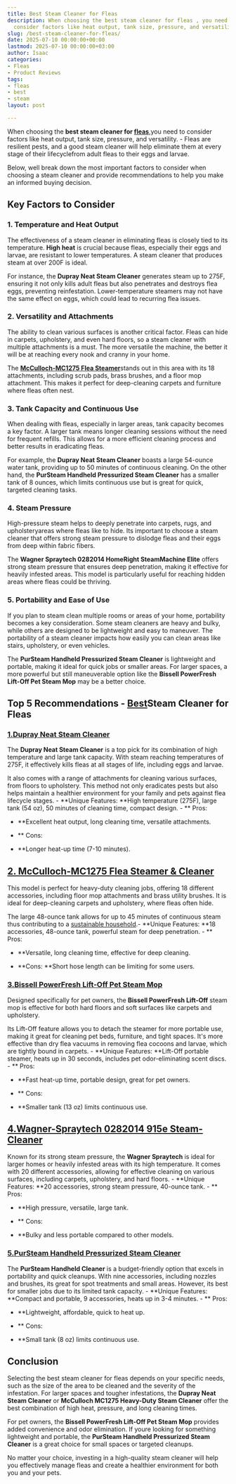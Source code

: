 ```yaml
---
title: Best Steam Cleaner for Fleas
description: When choosing the best steam cleaner for fleas , you need to 
  consider factors like heat output, tank size, pressure, and versatility.
slug: /best-steam-cleaner-for-fleas/
date: 2025-07-10 00:00:00+00:00
lastmod: 2025-07-10 00:00:00+03:00
author: Isaac
categories:
- Fleas
- Product Reviews
tags:
- fleas
- best
- steam
layout: post

---
```

When choosing the **best steam cleaner for [fleas](https://pestpolicy.com/best-cordless-vacuum-for-pet-hair/)**,you need to consider factors like heat output, tank size, pressure, and versatility. - Fleas are resilient pests, and a good steam cleaner will help eliminate them at every stage of their lifecyclefrom adult fleas to their eggs and larvae.

Below, well break down the most important factors to consider when choosing a steam cleaner and provide recommendations to help you make an informed buying decision.

##  Key Factors to Consider

###  1. Temperature and Heat Output

The effectiveness of a steam cleaner in eliminating fleas is closely tied to its temperature. **High heat** is crucial because fleas, especially their eggs and larvae, are resistant to lower temperatures. A steam cleaner that produces steam at over 200F is ideal.

For instance, the **Dupray Neat Steam Cleaner** generates steam up to 275F, ensuring it not only kills adult fleas but also penetrates and destroys flea eggs, preventing reinfestation. Lower-temperature steamers may not have the same effect on eggs, which could lead to recurring flea issues.

###  2. Versatility and Attachments

The ability to clean various surfaces is another critical factor. Fleas can hide in carpets, upholstery, and even hard floors, so a steam cleaner with multiple attachments is a must. The more versatile the machine, the better it will be at reaching every nook and cranny in your home.

The [**McCulloch-MC1275 Flea Steamer**](https://www.amazon.com/dp/B0000DF0RB/?tag=p-policy-20)stands out in this area with its 18 attachments, including scrub pads, brass brushes, and a floor mop attachment. This makes it perfect for deep-cleaning carpets and furniture where fleas often nest.

###  3. Tank Capacity and Continuous Use

When dealing with fleas, especially in larger areas, tank capacity becomes a key factor. A larger tank means longer cleaning sessions without the need for frequent refills. This allows for a more efficient cleaning process and better results in eradicating fleas.

For example, the **Dupray Neat Steam Cleaner** boasts a large 54-ounce water tank, providing up to 50 minutes of continuous cleaning. On the other hand, the **PurSteam Handheld Pressurized Steam Cleaner** has a smaller tank of 8 ounces, which limits continuous use but is great for quick, targeted cleaning tasks.

###  4. Steam Pressure

High-pressure steam helps to deeply penetrate into carpets, rugs, and upholsteryareas where fleas like to hide. Its important to choose a steam cleaner that offers strong steam pressure to dislodge fleas and their eggs from deep within fabric fibers.

The **Wagner Spraytech 0282014 HomeRight SteamMachine Elite** offers strong steam pressure that ensures deep penetration, making it effective for heavily infested areas. This model is particularly useful for reaching hidden areas where fleas could be thriving.

###  5. Portability and Ease of Use

If you plan to steam clean multiple rooms or areas of your home, portability becomes a key consideration. Some steam cleaners are heavy and bulky, while others are designed to be lightweight and easy to maneuver. The portability of a steam cleaner impacts how easily you can clean areas like stairs, upholstery, or even vehicles.

The **PurSteam Handheld Pressurized Steam Cleaner** is lightweight and portable, making it ideal for quick jobs or smaller areas. For larger spaces, a more powerful but still maneuverable option like the **Bissell PowerFresh Lift-Off Pet Steam Mop** may be a better choice.

##  Top 5 Recommendations - [Best](https://pestpolicy.com/best-dog-brush-for-short-hair-shedding/)Steam Cleaner for Fleas

###  [1.**Dupray Neat Steam Cleaner**](https://www.amazon.com/dp/B07C44DM6D/?tag=p-policy-20)

The **Dupray Neat Steam Cleaner** is a top pick for its combination of high temperature and large tank capacity. With steam reaching temperatures of 275F, it effectively kills fleas at all stages of life, including eggs and larvae.

It also comes with a range of attachments for cleaning various surfaces, from floors to upholstery. This method not only eradicates pests but also helps maintain a healthier environment for your family and pets against flea lifecycle stages. - **Unique Features: **High temperature (275F), large tank (54 oz), 50 minutes of cleaning time, compact design. - **
Pros:

- **Excellent heat output, long cleaning time, versatile attachments.

- **
Cons:

- **Longer heat-up time (7-10 minutes).

##  [2. McCulloch-MC1275 Flea Steamer & Cleaner](https://www.amazon.com/dp/B0000DF0RB/?tag=p-policy-20)

This model is perfect for heavy-duty cleaning jobs, offering 18 different accessories, including floor mop attachments and brass utility brushes. It is ideal for deep-cleaning carpets and upholstery, where fleas often hide.

The large 48-ounce tank allows for up to 45 minutes of continuous steam thus contributing to a [sustainable household](https://pestpolicy.com/best-flea-spray-for-home/).- **Unique Features: **18 accessories, 48-ounce tank, powerful steam for deep penetration. - **
Pros:

- **Versatile, long cleaning time, effective for deep cleaning.

- **Cons: **Short hose length can be limiting for some users.

###  [3.**Bissell PowerFresh Lift-Off Pet Steam Mop**](https://www.amazon.com/dp/B011LS47SA/?tag=p-policy-20)

Designed specifically for pet owners, the **Bissell PowerFresh Lift-Off** steam mop is effective for both hard floors and soft surfaces like carpets and upholstery.

Its Lift-Off feature allows you to detach the steamer for more portable use, making it great for cleaning pet beds, furniture, and tight spaces. It's more effective than dry flea vacuums in removing flea cocoons and larvae, which are tightly bound in carpets. - **Unique Features: **Lift-Off portable steamer, heats up in 30 seconds, includes pet odor-eliminating scent discs. - **
Pros:

- **Fast heat-up time, portable design, great for pet owners.

- **
Cons:

- **Smaller tank (13 oz) limits continuous use.

##  [4.Wagner-Spraytech 0282014 915e Steam-Cleaner](https://www.amazon.com/dp/B003PGQI3Y/?tag=p-policy-20)

Known for its strong steam pressure, the **Wagner Spraytech** is ideal for larger homes or heavily infested areas with its high temperature. It comes with 20 different accessories, allowing for effective cleaning on various surfaces, including carpets, upholstery, and hard floors. - **Unique Features: **20 accessories, strong steam pressure, 40-ounce tank. - **
Pros:

- **High pressure, versatile, large tank.

- **
Cons:

- **Bulky and less portable compared to other models.

###  [5.**PurSteam Handheld Pressurized Steam Cleaner**](https://www.amazon.com/dp/B09FKBRNRG/?tag=p-policy-20)

The **PurSteam Handheld Cleaner** is a budget-friendly option that excels in portability and quick cleanups. With nine accessories, including nozzles and brushes, its great for spot treatments and small areas. However, its best for smaller jobs due to its limited tank capacity. - **Unique Features: **Compact and portable, 9 accessories, heats up in 3-4 minutes. - **
Pros:

- **Lightweight, affordable, quick to heat up.

- **
Cons:

- **Small tank (8 oz) limits continuous use.

##  Conclusion

Selecting the best steam cleaner for fleas depends on your specific needs, such as the size of the area to be cleaned and the severity of the infestation. For larger spaces and tougher infestations, the **Dupray Neat Steam Cleaner** or **McCulloch MC1275 Heavy-Duty Steam Cleaner** offer the best combination of high heat, pressure, and long cleaning times.

For pet owners, the **Bissell PowerFresh Lift-Off Pet Steam Mop** provides added convenience and odor elimination. If youre looking for something lightweight and portable, the **PurSteam Handheld Pressurized Steam Cleaner** is a great choice for small spaces or targeted cleanups.

No matter your choice, investing in a high-quality steam cleaner will help you effectively manage fleas and create a healthier environment for both you and your pets.
